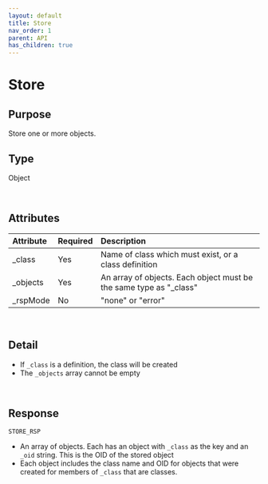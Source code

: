 ```yaml
---
layout: default
title: Store
nav_order: 1
parent: API
has_children: true
---
```


# Store

## Purpose
Store one or more objects.

## Type
Object

<br/>

## Attributes
|Attribute|Required|Description|
|:-----|:---|:-------|
| _class    | Yes | Name of class which must exist, or a class definition|
| _objects  | Yes | An array of objects. Each object must be the same type as "_class"|
| _rspMode  | No  | "none" or "error" |



<br/>

## Detail
- If `_class` is a definition, the class will be created
- The `_objects` array cannot be empty


<br/>


## Response
`STORE_RSP`

- An array of objects. Each has an object with `_class` as the key and an `_oid` string. This is the OID of the stored object
- Each object includes the class name and OID for objects that were created for members of `_class` that are classes.
